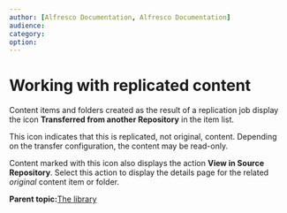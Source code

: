 ```yaml
---
author: [Alfresco Documentation, Alfresco Documentation]
audience: 
category: 
option: 
---
```


# Working with replicated content

Content items and folders created as the result of a replication job display the icon **Transferred from another Repository** in the item list.

This icon indicates that this is replicated, not original, content. Depending on the transfer configuration, the content may be read-only.

Content marked with this icon also displays the action **View in Source Repository**. Select this action to display the details page for the related *original* content item or folder.

**Parent topic:**[The library](../concepts/library-intro.md)

